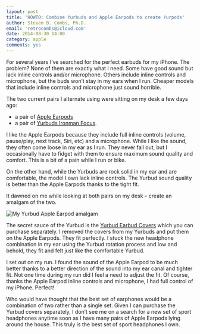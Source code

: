 ```yaml
---
layout: post
title: 'HOWTO: Combine Yurbuds and Apple Earpods to create Yurpods'
author: Steven B. Combs, Ph.D.
email: 'retrocombs@icloud.com'
date: 2014-08-30 14:00
category: apple
comments: yes
---
```


For several years I’ve searched for the perfect earbuds for my iPhone. The problem? None of them are exactly what I need. Some have good sound but lack inline controls and/or microphone. Others include inline controls and microphone, but the buds won’t stay in my ears when I run. Cheaper models that include inline controls and microphone just sound horrible.

The two current pairs I alternate using were sitting on my desk a few days ago:

* a pair of [Apple Earpods](http://www.amazon.com/gp/product/B0097BEG1C/ref=as_li_ss_tl?ie=UTF8&camp=1789&creative=390957&creativeASIN=B0097BEG1C&linkCode=as2&tag=stevenccom-20)
* a pair of [Yurbuds Ironman Focus](http://www.amazon.com/gp/product/B00503ZT9E/ref=as_li_ss_tl?ie=UTF8&camp=1789&creative=390957&creativeASIN=B00503ZT9E&linkCode=as2&tag=stevenccom-20).

I like the Apple Earpods because they include full inline controls (volume, pause/play, next track, Siri, etc) and a microphone. While I like the sound, they often come loose in my ear as I run. They never fall out, but I occasionally have to fidget with them to ensure maximum sound quality and comfort. This is a bit of a pain while I run or bike.

On the other hand, while the Yurbuds are rock solid in my ear and are comfortable, the model I own lack inline controls. The Yurbud sound quality is better than the Apple Earpods thanks to the tight fit.

It dawned on me while looking at both pairs on my desk – create an amalgam of the two.

![My Yurbud Apple Earpod amalgam](http://www.stevencombs.com/images/posts/2014-08-30-yurpods.png)

The secret sauce of the Yurbud is the [Yurbud Earbud Covers](http://www.amazon.com/gp/product/B00A8ML9S2/ref=as_li_ss_tl?ie=UTF8&camp=1789&creative=390957&creativeASIN=B00A8ML9S2&linkCode=as2&tag=stevenccom-20) which you can purchase separately. I removed the covers from my Yurbuds and put them on the Apple Earpods. They fit perfectly. I stuck the new headphone combination in my ear using the Yurbud rotation process and low and behold, they fit and felt just like the comfortable Yurbud.

I set out on my run. I found the sound of the Apple Earpod to be much better thanks to a better direction of the sound into my ear canal and tighter fit. Not one time during my run did I feel a need to adjust the fit. Of course, thanks the Apple Earpod inline controls and microphone, I had full control of my iPhone. Perfect!

Who would have thought that the best set of earphones would be a combination of two rather than a single set. Given I can purchase the Yurbud covers separately, I don’t see me on a search for a new set of sport headphones anytime soon as I have many pairs of Apple Earpods lying around the house. This truly is the best set of sport headphones I own.
